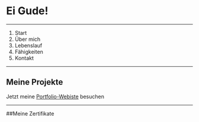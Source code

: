 # Ei Gude! 

--------------------------

1. Start
2. Über mich
3. Lebenslauf
4. Fähigkeiten
5. Kontakt

---------------------------

## Meine Projekte 

Jetzt meine [Portfolio-Webiste](https://oliveroeguet.github.io/Portfolio/) besuchen

-------------------------

##Meine Zertifikate
